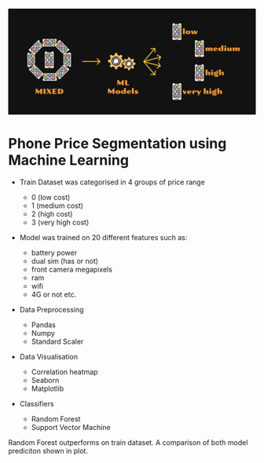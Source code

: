 ﻿![cover](cover/phone_cover.png)

# Phone Price Segmentation using Machine Learning

- Train Dataset was categorised in 4 groups of price range

  - 0 (low cost)
  - 1 (medium cost)
  - 2 (high cost)
  - 3 (very high cost)

- Model was trained on 20 different features such as:

  - battery power
  - dual sim (has or not)
  - front camera megapixels
  - ram
  - wifi
  - 4G or not etc.

- Data Preprocessing

  - Pandas
  - Numpy
  - Standard Scaler

- Data Visualisation

  - Correlation heatmap
  - Seaborn
  - Matplotlib

- Classifiers

  - Random Forest
  - Support Vector Machine

Random Forest outperforms on train dataset. A comparison of both model prediciton shown in plot.
